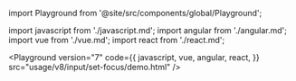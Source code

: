 import Playground from '@site/src/components/global/Playground';

import javascript from './javascript.md';
import angular from './angular.md';
import vue from './vue.md';
import react from './react.md';

<Playground
  version="7"
  code={{
    javascript,
    vue,
    angular,
    react,
  }}
  src="usage/v8/input/set-focus/demo.html"
/>
